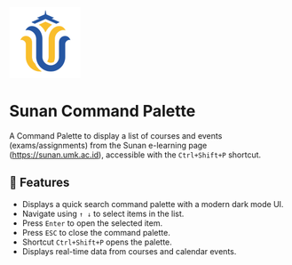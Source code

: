 ![Sunan Command Palette Icon](/assets/icon/icon.png)

# Sunan Command Palette

A Command Palette to display a list of courses and events (exams/assignments) from the Sunan e-learning page (https://sunan.umk.ac.id), accessible with the `Ctrl+Shift+P` shortcut.

## 🔧 Features

- Displays a quick search command palette with a modern dark mode UI.
- Navigate using `↑ ↓` to select items in the list.
- Press `Enter` to open the selected item.
- Press `ESC` to close the command palette.
- Shortcut `Ctrl+Shift+P` opens the palette.
- Displays real-time data from courses and calendar events.
